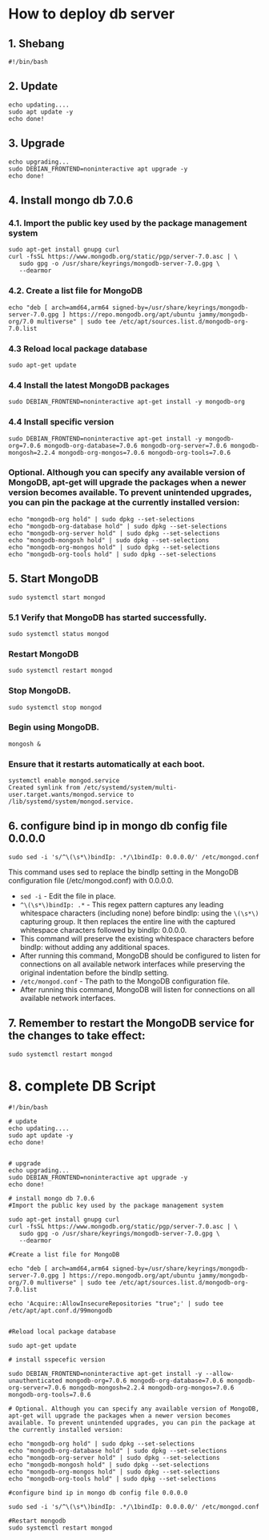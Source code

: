 # How to deploy db server

## 1. Shebang
```
#!/bin/bash
 ```
## 2. Update
```
echo updating....
sudo apt update -y
echo done!
```
 
## 3. Upgrade
```
echo upgrading...
sudo DEBIAN_FRONTEND=noninteractive apt upgrade -y
echo done!
```

## 4. Install mongo db 7.0.6


### 4.1. Import the public key used by the package management system
```
sudo apt-get install gnupg curl
curl -fsSL https://www.mongodb.org/static/pgp/server-7.0.asc | \
   sudo gpg -o /usr/share/keyrings/mongodb-server-7.0.gpg \
   --dearmor
```
### 4.2. Create a list file for MongoDB
```
echo "deb [ arch=amd64,arm64 signed-by=/usr/share/keyrings/mongodb-server-7.0.gpg ] https://repo.mongodb.org/apt/ubuntu jammy/mongodb-org/7.0 multiverse" | sudo tee /etc/apt/sources.list.d/mongodb-org-7.0.list
```
### 4.3 Reload local package database
```
sudo apt-get update
```
### 4.4 Install the latest MongoDB packages
```
sudo DEBIAN_FRONTEND=noninteractive apt-get install -y mongodb-org
```
### 4.4 Install specific version
```
sudo DEBIAN_FRONTEND=noninteractive apt-get install -y mongodb-org=7.0.6 mongodb-org-database=7.0.6 mongodb-org-server=7.0.6 mongodb-mongosh=2.2.4 mongodb-org-mongos=7.0.6 mongodb-org-tools=7.0.6
```
### Optional. Although you can specify any available version of MongoDB, apt-get will upgrade the packages when a newer version becomes available. To prevent unintended upgrades, you can pin the package at the currently installed version:
```
echo "mongodb-org hold" | sudo dpkg --set-selections
echo "mongodb-org-database hold" | sudo dpkg --set-selections
echo "mongodb-org-server hold" | sudo dpkg --set-selections
echo "mongodb-mongosh hold" | sudo dpkg --set-selections
echo "mongodb-org-mongos hold" | sudo dpkg --set-selections
echo "mongodb-org-tools hold" | sudo dpkg --set-selections
```
## 5. Start MongoDB
```
sudo systemctl start mongod
```
### 5.1 Verify that MongoDB has started successfully.
```
sudo systemctl status mongod
```
### Restart MongoDB
```
sudo systemctl restart mongod
```
### Stop MongoDB.
```
sudo systemctl stop mongod
```
### Begin using MongoDB.
```
mongosh &
```
### Ensure that it restarts automatically at each boot.
```
systemctl enable mongod.service
Created symlink from /etc/systemd/system/multi-user.target.wants/mongod.service to /lib/systemd/system/mongod.service.
```

## 6. configure bind ip in mongo db config file 0.0.0.0
```
sudo sed -i 's/^\(\s*\)bindIp: .*/\1bindIp: 0.0.0.0/' /etc/mongod.conf
```
This command uses sed to replace the bindIp setting in the MongoDB configuration file (/etc/mongod.conf) with 0.0.0.0.

- `sed -i` - Edit the file in place.
- `^\(\s*\)bindIp: .*` - This regex pattern captures any leading whitespace characters (including none) before bindIp: using the `\(\s*\)` capturing group. It then replaces the entire line with the captured whitespace characters followed by bindIp: 0.0.0.0.
- This command will preserve the existing whitespace characters before bindIp: without adding any additional spaces.
- After running this command, MongoDB should be configured to listen for connections on all available network interfaces while preserving the original indentation before the bindIp setting.
- `/etc/mongod.conf` - The path to the MongoDB configuration file.
- After running this command, MongoDB will listen for connections on all available network interfaces.

## 7. Remember to restart the MongoDB service for the changes to take effect:
```
sudo systemctl restart mongod
```

# 8. complete DB Script 

```
#!/bin/bash
 
# update
echo updating....
sudo apt update -y
echo done!

 
# upgrade
echo upgrading...
sudo DEBIAN_FRONTEND=noninteractive apt upgrade -y
echo done!

# install mongo db 7.0.6
#Import the public key used by the package management system

sudo apt-get install gnupg curl
curl -fsSL https://www.mongodb.org/static/pgp/server-7.0.asc | \
   sudo gpg -o /usr/share/keyrings/mongodb-server-7.0.gpg \
   --dearmor

#Create a list file for MongoDB

echo "deb [ arch=amd64,arm64 signed-by=/usr/share/keyrings/mongodb-server-7.0.gpg ] https://repo.mongodb.org/apt/ubuntu jammy/mongodb-org/7.0 multiverse" | sudo tee /etc/apt/sources.list.d/mongodb-org-7.0.list

echo 'Acquire::AllowInsecureRepositories "true";' | sudo tee /etc/apt/apt.conf.d/99mongodb


#Reload local package database

sudo apt-get update

# install sspecefic version

sudo DEBIAN_FRONTEND=noninteractive apt-get install -y --allow-unauthenticated mongodb-org=7.0.6 mongodb-org-database=7.0.6 mongodb-org-server=7.0.6 mongodb-mongosh=2.2.4 mongodb-org-mongos=7.0.6 mongodb-org-tools=7.0.6

# Optional. Although you can specify any available version of MongoDB, apt-get will upgrade the packages when a newer version becomes available. To prevent unintended upgrades, you can pin the package at the currently installed version:

echo "mongodb-org hold" | sudo dpkg --set-selections
echo "mongodb-org-database hold" | sudo dpkg --set-selections
echo "mongodb-org-server hold" | sudo dpkg --set-selections
echo "mongodb-mongosh hold" | sudo dpkg --set-selections
echo "mongodb-org-mongos hold" | sudo dpkg --set-selections
echo "mongodb-org-tools hold" | sudo dpkg --set-selections

#configure bind ip in mongo db config file 0.0.0.0

sudo sed -i 's/^\(\s*\)bindIp: .*/\1bindIp: 0.0.0.0/' /etc/mongod.conf

#Restart mongodb
sudo systemctl restart mongod
```